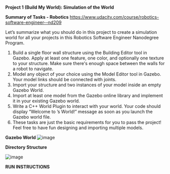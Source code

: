 **Project 1 (Build My World): Simulation of the World**

**Summary of Tasks - Robotics** https://www.udacity.com/course/robotics-software-engineer--nd209

Let’s summarize what you should do in this project to create a simulation world for all your projects in this Robotics Software Engineer Nanodegree Program.

1. Build a single floor wall structure using the Building Editor tool in Gazebo. Apply at least one feature, one color, and optionally one texture to your structure. Make sure there's enough space between the walls for a robot to navigate.
2. Model any object of your choice using the Model Editor tool in Gazebo. Your model links should be connected with joints.
3. Import your structure and two instances of your model inside an empty Gazebo World.
4. Import at least one model from the Gazebo online library and implement it in your existing Gazebo world.
5. Write a C++ World Plugin to interact with your world. Your code should display “Welcome to ’s World!” message as soon as you launch the Gazebo world file.
6. These tasks are just the basic requirements for you to pass the project! Feel free to have fun designing and importing multiple models.

**Gazebo World**
![image](https://user-images.githubusercontent.com/43186153/120394072-ec7d8f00-c300-11eb-86a2-680f70f920aa.png)

**Directory Structure**

![image](https://user-images.githubusercontent.com/43186153/120395167-8e51ab80-c302-11eb-9202-f269fdaf431a.png)

**RUN INSTRUCTIONS**
